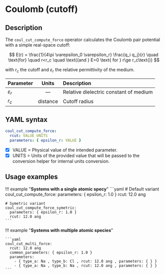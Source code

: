# **Coulomb (cutoff)**

## **Description**

The `coul_cut_compute_force` operator calculates the Coulomb pair potential with a simple real-space cutoff:

$$
E(r) = \frac{1}{4\pi \varepsilon_0 \varepsilon_r} \frac{q_i q_j}{r} \quad \text{for} \quad r<r_c \quad \text{(and } E=0 \text{ for } r\ge r_c\text{)}
$$

with $r_c$ the cutoff and $\varepsilon_r$ the relative permittivity of the medium.

<div class="center-table" markdown>

| Parameter      | Units      | Description                              |
| :------------- | :--------: | :--------------------------------------- |
| $\varepsilon_r$| —          | Relative dielectric constant of medium   |
| $r_c$          | distance   | Cutoff radius                            |

</div>

## **YAML syntax**

```yaml
coul_cut_compute_force:
  rcut: VALUE UNITS
  parameters: { epsilon_r: VALUE }
```

- [x] VALUE = Physical value of the intended parameter.
- [x] UNITS = Units of the provided value that will be passed to the conversion helper for internal units conversion.

## **Usage examples**

!!! example "**Systems with a single atomic specy**"
    ```yaml
    # Default variant
    coul_cut_compute_force:
      parameters: { epsilon_r: 1.0 }
      rcut: 12.0 ang

    # Symetric variant
    coul_cut_compute_force_symetric:
      parameters: { epsilon_r: 1.0 }
      rcut: 12.0 ang  
    ```

!!! example "**Systems with multiple atomic species**"

    ```yaml
    coul_cut_multi_force:
      rcut: 12.0 ang
      common_parameters: { epsilon_r: 1.0 }
      parameters:
        - { type_a: Na , type_b: Cl , rcut: 12.0 ang , parameters: { } }
        - { type_a: Na , type_b: Na , rcut: 12.0 ang , parameters: { } }
    ```